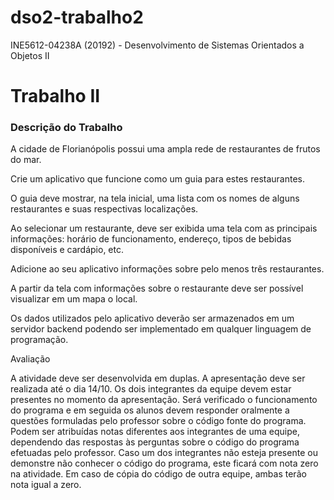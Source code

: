 # dso2-trabalho2

INE5612-04238A (20192) - Desenvolvimento de Sistemas Orientados a Objetos II

# Trabalho II

### Descrição do Trabalho

A cidade de Florianópolis possui uma ampla rede de restaurantes de frutos do mar.

Crie um aplicativo que funcione como um guia para estes restaurantes.

O guia deve mostrar, na tela inicial, uma lista com os nomes de alguns restaurantes e suas respectivas localizações.

Ao selecionar um restaurante, deve ser exibida uma tela com as principais informações: horário de funcionamento, endereço, tipos de bebidas disponíveis e cardápio, etc.

Adicione ao seu aplicativo informações sobre pelo menos três restaurantes.

A partir da tela com informações sobre o restaurante deve ser possível visualizar em um mapa o local.

Os dados utilizados pelo aplicativo deverão ser armazenados em um servidor backend podendo ser implementado em qualquer linguagem de programação.

Avaliação

A atividade deve ser desenvolvida em duplas. A apresentação deve ser realizada até o dia 14/10. Os dois integrantes da equipe devem estar presentes no momento da apresentação. Será verificado o funcionamento do programa e em seguida os alunos devem responder oralmente a questões formuladas pelo professor sobre o código fonte do programa.
Podem ser atribuídas notas diferentes aos integrantes de uma equipe, dependendo das respostas às perguntas sobre o código do programa efetuadas pelo professor. Caso um dos integrantes não esteja presente ou demonstre não conhecer o código do programa, este ficará com nota zero na atividade. Em caso de cópia do código de outra equipe, ambas terão nota igual a zero.
